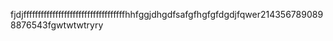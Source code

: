 fjdjfffffffffffffffffffffffffffffffffffhhfggjdhgdfsafgfhgfgfdgdjfqwer2143567890898876543fgwtwtwtryry
